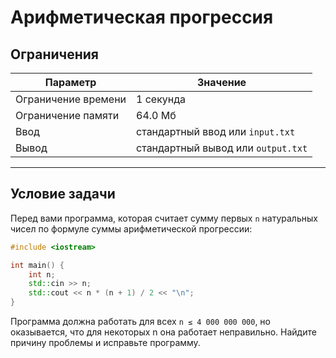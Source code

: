 # Арифметическая прогрессия

## Ограничения

| Параметр             | Значение            |
|----------------------|---------------------|
| Ограничение времени  | 1 секунда           |
| Ограничение памяти   | 64.0 Мб             |
| Ввод                 | стандартный ввод или `input.txt` |
| Вывод                | стандартный вывод или `output.txt` |

---

## Условие задачи

Перед вами программа, которая считает сумму первых `n` натуральных чисел по формуле суммы арифметической прогрессии:

```cpp
#include <iostream>

int main() {
    int n;
    std::cin >> n;
    std::cout << n * (n + 1) / 2 << "\n";
}
```

Программа должна работать для всех `n ≤ 4 000 000 000`, но оказывается, что для некоторых n она работает неправильно. Найдите причину проблемы и исправьте программу. 